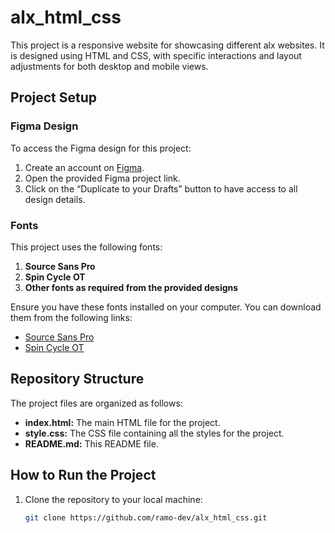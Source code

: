 # alx_html_css

This project is a responsive website for showcasing different alx websites. It is designed using HTML and CSS, with specific interactions and layout adjustments for both desktop and mobile views.

## Project Setup

### Figma Design
To access the Figma design for this project:

1. Create an account on [Figma](https://www.figma.com/).
2. Open the provided Figma project link.
3. Click on the “Duplicate to your Drafts” button to have access to all design details.

### Fonts
This project uses the following fonts:
1. **Source Sans Pro**
2. **Spin Cycle OT**
3. **Other fonts as required from the provided designs**

Ensure you have these fonts installed on your computer. You can download them from the following links:
- [Source Sans Pro](https://fonts.google.com)
- [Spin Cycle OT](https://www.fontsquirrel.com)

## Repository Structure

The project files are organized as follows:

- **index.html:** The main HTML file for the project.
- **style.css:** The CSS file containing all the styles for the project.
- **README.md:** This README file.

## How to Run the Project

1. Clone the repository to your local machine:
   ```bash
   git clone https://github.com/ramo-dev/alx_html_css.git


